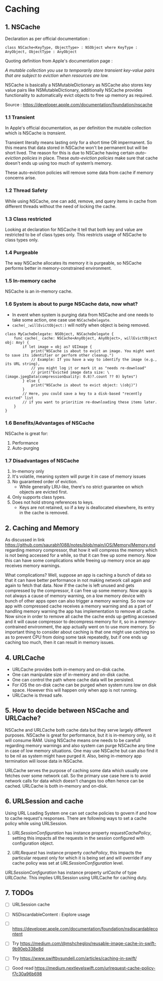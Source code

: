 #  Caching


## 1. NSCache

Declaration as per official documentation :
```
class NSCache<KeyType, ObjectType> : NSObject where KeyType : AnyObject, ObjectType : AnyObject
```

Quoting definition from Apple's documentation page :

*A mutable collection you use to temporarily store transient key-value pairs that are subject to eviction when resources are low.*

NSCache is basically a NSMutableDictionary as NSCache also stores key value pairs like NSMutableDictionary, additionally
NSCache provides functionality to automatically evict objects to free up memory as required.


Source : https://developer.apple.com/documentation/foundation/nscache

### 1.1 Transient
In Apple's official documentation, as per definition the mutable collection which is NSCache is *transient*.

Transient literally means lasting only for a short time OR impermanent. So this means that data stored in NSCache won't be
permanent but will be short lived. The reason for this is due to NSCache having certain *auto-eviction policies* in place.
These *auto-eviction policies* make sure that cache doesn't ends up using too much of system’s memory.

These auto-eviction policies will remove some data from cache if memory concerns arise.

### 1.2 Thread Safety
While using NSCache, one can add, remove, and query items in cache from different threads without the need of locking the cache.

### 1.3 Class restricted
Looking at declaration for NSCache it tell that both key and value are restricted to be of class types only. This restricts
usage of NSCache to class types only.

### 1.4 Purgeable
The way NSCache allocates its memory it is purgeable, so NSCache performs better in memory-constrained environment.

### 1.5 In-memory cache
NSCache is an in-memory cache.

### 1.6 System is about to purge NSCache data, now what?
- In event when system is purging data from NSCache and one needs to take some action, one case use `NSCacheDelegate`.
- `cache(_:willEvictObject:)` will notify when object is being removed.

```
class MyCacheDelegate: NSObject, NSCacheDelegate {
    func cache(_ cache: NSCache<AnyObject, AnyObject>, willEvictObject obj: Any) {
        if let image = obj as? UIImage {
            print("NSCache is about to evict an image. You might want to save its identifier or perform other cleanup.")
            // Example: If you have a way to identify the image (e.g., its URL string),
            // you might log it or mark it as "needs re-download"
            // print("Evicted image data size: \(image.jpegData(compressionQuality: 0.8)?.count ?? 0) bytes")
        } else {
            print("NSCache is about to evict object: \(obj)")
        }
        // Here, you could save a key to a disk-based "recently evicted" list
        // if you want to prioritize re-downloading these items later.
    }
}
```

### 1.6 Benefits/Advantages of NSCache
NSCache is great for:
1. Performance
2. Auto-purging

### 1.7 Disadvantages of NSCache
1. In-memory only
2. It's volatile, meaning system will purge it in case of memory issues
3. No guaranteed order of eviction.
    - While generally LRU-like, there's no strict guarantee on which objects are evicted first.
4. Only supports class types.
5. Does not hold strong references to keys.
    - Keys are not retained, so if a key is deallocated elsewhere, its entry in the cache is removed.

## 2. Caching and Memory

As discussed in link https://github.com/saurabh1088/notes/blob/main/iOS/Memory/Memory.md regarding memory compressor, that
how it will compress the memory which is not being accessed for a while, so that it can free up some memory. Now this can
have some complications while freeing up memory once an app receives memory warnings.

What complications?
Well, suppose an app is caching a bunch of data so that it can have better performance in not making network call again and
again to fetch that data. Now if the cache is left unused and gets compressed by the compressor, it can free up some memory.
Now app is not always a cause of memory warning, on a low memory device with bunch of other apps open can also trigger a
memory warning. So now our app with compressed cache receives a memory warning and as a part of handling memory warning the
app has implementation to remove all cache. Now since in order to remove all cache the cache ends up getting accessed and
it will cause compressor to decompress memory for it, so in a memory-contrained environment, the app actually went on to
use more memory.
So important thing to consider about caching is that one might use caching so as to prevent CPU from doing some task repeatedly,
but if one ends up caching too much, then it can result in memory issues.


## 4. URLCache

- URLCache provides both in-memory and on-disk cache.
- One can manipulate size of in-memory and on-disk cache.
- One can control the path where cache data will be persisted.
- For iOS the on-disk cache can be purged when system runs low on disk space. However this will happen only when app is not running.
- URLCache is thread safe.


## 5. How to decide between NSCache and URLCache?

NSCache and URLCache both cache data but they serve largely different purposes.
NSCache is great for performance, but it is in-memory only, so it will consume RAM. Using NSCache means one needs to be
carefull regarding memory warnings and also system can purge NSCache any time in case of low memory situations. One may
use NSCache but can also find it to be nil as system might have purged it. Also, being in-memory app termination will loose
data in NSCache.

URLCache serves the purpose of caching some data which usually one fetches over some network call. So the primary use case
here is to avoid network calls for data which doesn't changes too often hence can be cached. URLCache is both in-memory and
on-disk.


## 6. URLSession and cache

Using URL Loading System one can set cache policies to govern if and how to cache request's responses. There are following
ways to set a cache policy while using URLSession.

1. *URLSessionConfiguration* has instance property *requestCachePolicy*, setting this impacts all the requests in the session
configured with configuration object.

2. *URLRequest* has instance property *cachePolicy*, this impacts the particular request only for which it is being set
and will override if any cache policy was set at *URLSessionConfiguration* level.

*URLSessionConfiguration* has instance property *urlCache* of type *URLCache*. This implies URLSession using URLCache for
caching duty.


## 7. TODOs

- [ ] URLSession cache
- [ ] NSDiscardableContent : Explore usage
- [ ] https://developer.apple.com/documentation/foundation/nsdiscardablecontent
- [ ] Try https://medium.com/@mshcheglov/reusable-image-cache-in-swift-9b90eb338e8d
- [ ] Try https://www.swiftbysundell.com/articles/caching-in-swift/
- [ ] Good read https://medium.nextlevelswift.com/urlrequest-cache-policy-f7c30a96b698

